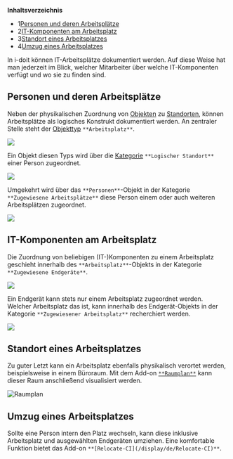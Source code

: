 **Inhaltsverzeichnis**

*   1[Personen und deren Arbeitsplätze](#Arbeitsplätze-PersonenundderenArbeitsplätze)
*   2[IT-Komponenten am Arbeitsplatz](#Arbeitsplätze-IT-KomponentenamArbeitsplatz)
*   3[Standort eines Arbeitsplatzes](#Arbeitsplätze-StandorteinesArbeitsplatzes)
*   4[Umzug eines Arbeitsplatzes](#Arbeitsplätze-UmzugeinesArbeitsplatzes)

In i-doit können IT-Arbeitsplätze dokumentiert werden. Auf diese Weise hat man jederzeit im Blick, welcher Mitarbeiter über welche IT-Komponenten verfügt und wo sie zu finden sind.

Personen und deren Arbeitsplätze
--------------------------------

Neben der physikalischen Zuordnung von [Objekten](/display/de/Struktur+der+IT-Dokumentation) zu [Standorten](/display/de/Standorte), können Arbeitsplätze als logisches Konstrukt dokumentiert werden. An zentraler Stelle steht der [Objekttyp](/display/de/Struktur+der+IT-Dokumentation) `**Arbeitsplatz**`.

![](/download/attachments/66355593/de_objekttyp_arbeitsplatz.png?version=1&modificationDate=1507121223138&api=v2&effects=drop-shadow)

Ein Objekt diesen Typs wird über die [Kategorie](/display/de/Struktur+der+IT-Dokumentation) `**Logischer Standort**` einer Person zugeordnet.

![](/download/attachments/66355593/de_kategorie_logischer_standort.png?version=1&modificationDate=1507121223215&api=v2&effects=drop-shadow)

Umgekehrt wird über das `**Personen**`\-Objekt in der Kategorie `**Zugewiesene Arbeitsplätze**` diese Person einem oder auch weiteren Arbeitsplätzen zugeordnet.

![](/download/attachments/66355593/de_kategorie_zugewiesene_arbeitsplaetze.png?version=1&modificationDate=1507121223202&api=v2&effects=drop-shadow)

IT-Komponenten am Arbeitsplatz
------------------------------

Die Zuordnung von beliebigen (IT-)Komponenten zu einem Arbeitsplatz geschieht innerhalb des `**Arbeitsplatz**`\-Objekts in der Kategorie `**Zugewiesene Endgeräte**`.

![](/download/attachments/66355593/de_kategorie_zugewiesene_endgeraete.png?version=1&modificationDate=1507121223189&api=v2&effects=drop-shadow)

Ein Endgerät kann stets nur einem Arbeitsplatz zugeordnet werden. Welcher Arbeitsplatz das ist, kann innerhalb des Endgerät-Objekts in der Kategorie `**Zugewiesener Arbeitsplatz**` recherchiert werden.

![](/download/attachments/66355593/de_kategorie_zugewiesener_arbeitsplatz.png?version=1&modificationDate=1507121223176&api=v2&effects=drop-shadow)

Standort eines Arbeitsplatzes
-----------------------------

Zu guter Letzt kann ein Arbeitsplatz ebenfalls physikalisch verortet werden, beispielsweise in einem Büroraum. Mit dem Add-on [`**Raumplan**`](/display/de/Floorplan) kann dieser Raum anschließend visualisiert werden.

![Raumplan](/download/attachments/66355593/de_add-on_raumplan_buero.png?version=1&modificationDate=1507121223230&api=v2&effects=drop-shadow "Raumplan")

Umzug eines Arbeitsplatzes
--------------------------

Sollte eine Person intern den Platz wechseln, kann diese inklusive Arbeitsplatz und ausgewählten Endgeräten umziehen. Eine komfortable Funktion bietet das Add-on `**[Relocate-CI](/display/de/Relocate-CI)**`.